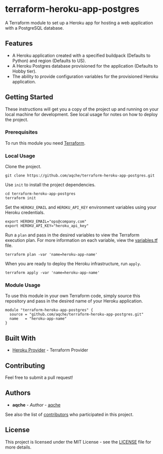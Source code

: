 # terraform-heroku-app-postgres

A Terraform module to set up a Heroku app for hosting a web application with a PostgreSQL database.

## Features

- A Heroku application created with a specified buildpack (Defaults to Python) and region (Defaults to US).
- A Heroku Postgres database provisioned for the application (Defaults to Hobby tier).
- The ability to provide configuration variables for the provisioned Heroku application.

## Getting Started

These instructions will get you a copy of the project up and running on your local machine for development. See local usage for notes on how to deploy the project.

### Prerequisites

To run this module you need [Terraform](https://www.terraform.io/).

### Local Usage

Clone the project.

```
git clone https://github.com/aqche/terraform-heroku-app-postgres.git
```

Use `init` to install the project dependencies.

```
cd terraform-heroku-app-postgres
terraform init
```

Set the `HEROKU_EMAIL` and `HEROKU_API_KEY` environment variables using your Heroku credentials.

```
export HEROKU_EMAIL="ops@company.com"
export HEROKU_API_KEY="heroku_api_key"
```

Run a `plan` and pass in the desired variables to view the Terraform execution plan. For more information on each variable, view the [variables.tf](./variables.tf) file.

```
terraform plan -var 'name=heroku-app-name'
```

When you are ready to deploy the Heroku infrastructure, run `apply`.

```
terraform apply -var 'name=heroku-app-name'
```

### Module Usage

To use this module in your own Terraform code, simply source this repository and pass in the desired name of your Heroku application.

```hcl
module "terraform-heroku-app-postgres" {
  source = "github.com/aqche/terraform-heroku-app-postgres.git"
  name   = "heroku-app-name"
}
```

## Built With

- [Heroku Provider](https://www.terraform.io/docs/providers/heroku/) - Terraform Provider

## Contributing

Feel free to submit a pull request!

## Authors

- **aqche** - _Author_ - [aqche](https://github.com/aqche)

See also the list of [contributors](https://github.com/aqche/terraform-heroku-app-postgres/contributors) who participated in this project.

## License

This project is licensed under the MIT License - see the [LICENSE](./LICENSE) file for more details.
